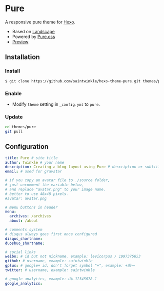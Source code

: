 # Pure

A responsive pure theme for [Hexo](http://hexo.io/).

- Based on [Landscape](https://github.com/hexojs/hexo-theme-landscape/)
- Powered by [Pure.css](http://purecss.io/)
- [Preview](http://purecss.io/layouts/blog/)

## Installation

### Install

``` bash
$ git clone https://github.com/saintwinkle/hexo-theme-pure.git themes/pure
```

### Enable

- Modify `theme` setting in `_config.yml` to `pure`.

### Update

``` bash
cd themes/pure
git pull
```

## Configuration

``` yml
title: Pure # site title
author: Twinkle # your name
description: Creating a blog layout using Pure # description or subtitle
email: # used for gravatar

# if you copy an avatar file to ./source folder,
# just uncomment the variable below,
# and replace "avatar.png" to your image name.
# better to use 48x48 pixels.
#avatar: avatar.png

# menu buttons in header
menu:
  archives: /archives
  about: /about

# comments system
# disqus always goes first once configured
disqus_shortname: 
duoshuo_shortname: 

# social links
weibo: # id but not nickname, example: levicorpus / 1997375853
github: # username, example: saintwinkle
gplus: # google+ id, don't forget symbol "+", example: +周一
twitter: # username, example: saintwinkle

# google analytics, example: UA-12345678-1
google_analytics: 
```